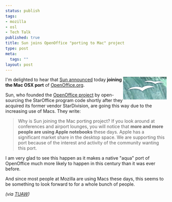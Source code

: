 ```yaml
--- 
status: publish
tags: 
- mozilla
- osl
- Tech Talk
published: true
title: Sun joins OpenOffice "porting to Mac" project
type: post
meta: 
  tags: ""
layout: post
---
```

<img src='/media/wp/2007/05/sun-openoffice.jpg' alt='SunÃ¢â‚¬â„¢s engagement in OpenOffice.org' class="alignright" align="right" />I'm delighted to hear that <a href="http://blogs.sun.com/GullFOSS/entry/sun_microsystems_engineering_joins_porting">Sun announced</a> today <strong>joining the Mac OSX port</strong> of <a href="http://openoffice.org">OpenOffice.org</a>.

Sun, who founded the <a href="http://en.wikipedia.org/wiki/OpenOffice.org">OpenOffice project</a> by open-sourcing the StarOffice program code shortly after they acquired its former vendor StarDivision, are going this way due to the increasing use of Macs. They write:

<blockquote>Why is Sun joining the Mac porting project? If you look around at conferences and airport lounges, you will notice that <strong>more and more people are using Apple notebooks</strong> these days. Apple has a significant market share in the desktop space. We are supporting this port because of the interest and activity of the community wanting this port.</blockquote>

I am very glad to see this happen as it makes a native "aqua" port of OpenOffice much more likely to happen in this century than it was ever before.

And since most people at Mozilla are using Macs these days, this seems to be something to look forward to for a whole bunch of people.

<em>(via <a href="http://www.tuaw.com/2007/05/03/sun-joins-openoffice-mac-porting-project/">TUAW</a>)</em>
